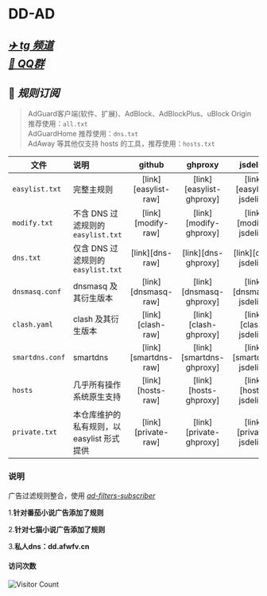 # DD-AD

## [***✈️ tg 频道***](https://t.me/DDadsss)</br>[***🐧 QQ群***](http://qm.qq.com/cgi-bin/qm/qr?_wv=1027&k=z4tq1QhIHdGOX6PslCFBqDRBqH6WGfXb&authKey=Inrcu9LZL6G6%2F26qpdxo9WEAw0nQuJ%2FpIqGuKsrX1kOgSVSZRQkyLxqfvKoJDlEB&noverify=0&group_code=666178576)

## 🎯 ***规则订阅***

> AdGuard客户端(软件、扩展)、AdBlock、AdBlockPlus、uBlock Origin 推荐使用：`all.txt`</br>
> AdGuardHome 推荐使用：`dns.txt`</br>
> AdAway 等其他仅支持 hosts 的工具，推荐使用：`hosts.txt`

| 文件              | 说明                          |        github        |         ghproxy          |         jsdelivr          |
|-----------------|:----------------------------|:--------------------:|:------------------------:|:-------------------------:|
| `easylist.txt`  | 完整主规则                       | [link][easylist-raw] | [link][easylist-ghproxy] | [link][easylist-jsdelivr] |
| `modify.txt`    | 不含 DNS 过滤规则的 `easylist.txt` |  [link][modify-raw]  |  [link][modify-ghproxy]  |  [link][modify-jsdelivr]  |
| `dns.txt`       | 仅含 DNS 过滤规则的 `easylist.txt` |   [link][dns-raw]    |   [link][dns-ghproxy]    |   [link][dns-jsdelivr]    |
| `dnsmasq.conf`  | dnsmasq 及其衍生版本              | [link][dnsmasq-raw]  | [link][dnsmasq-ghproxy]  | [link][dnsmasq-jsdelivr]  |
| `clash.yaml`    | clash 及其衍生版本                |  [link][clash-raw]   |  [link][clash-ghproxy]   |  [link][clash-jsdelivr]   |
| `smartdns.conf` | smartdns                    | [link][smartdns-raw] | [link][smartdns-ghproxy] | [link][smartdns-jsdelivr] |
| `hosts`         | 几乎所有操作系统原生支持                |  [link][hosts-raw]   |  [link][hosts-ghproxy]   |  [link][hosts-jsdelivr]   |
| `private.txt`   | 本仓库维护的私有规则，以 easylist 形式提供  | [link][private-raw]  | [link][private-ghproxy]  | [link][private-jsdelivr]  |

### 说明

广告过滤规则整合，使用 *[ad-filters-subscriber](https://github.com/fordes123/ad-filters-subscriber)*

1.**针对番茄小说广告添加了规则**

2.**针对七猫小说广告添加了规则**

3.**私人dns：dd.afwfv.cn**

#### 访问次数

![Visitor Count](https://profile-counter.glitch.me/afwfv/count.svg)
